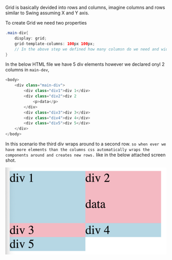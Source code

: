 Grid is basically devided into rows and columns, imagine columns and rows similar to Swing assuming X and Y axis.

To create Grid we need two properties

```java
.main-div{
    display: grid;
    grid-template-columns: 100px 100px;
    // In the above step we defined how many columsn do we need and width of them.
}
```

In the below HTML file we have 5 div elements however we declared onyl 2 columns in `main-dev`, 

```java
<body>
    <div class="main-div">
        <div class="div1">div 1</div>
        <div class="div2">div 2
            <p>data</p>
        </div>
        <div class="div3">div 3</div>
        <div class="div4">div 4</div>
        <div class="div5">div 5</div>
    </div>
</body>
```

In this scenario the third div wraps around to a second row. `so when ever we have more elements than the columns css automatically wraps the components around and creates new rows.` like in the below attached screen shot.

![Alt text](image.png)
